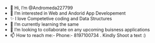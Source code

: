- 👋 Hi, I’m @Andromeda227799
- 👀 I’m interested in Web and Andorid App Developement
- ✨ I love Competetive coding and Data Structures
- 🌱 I’m currently learning the same 
- 💞️ I’m looking to collaborate on any upcoming buisness applications
- 📫 How to reach me:- Phone:- 8197100734 . Kindly Shoot a text :) 

<!---
Andromeda227799/Andromeda227799 is a ✨ special ✨ repository because its `README.md` (this file) appears on your GitHub profile.
You can click the Preview link to take a look at your changes.
--->

